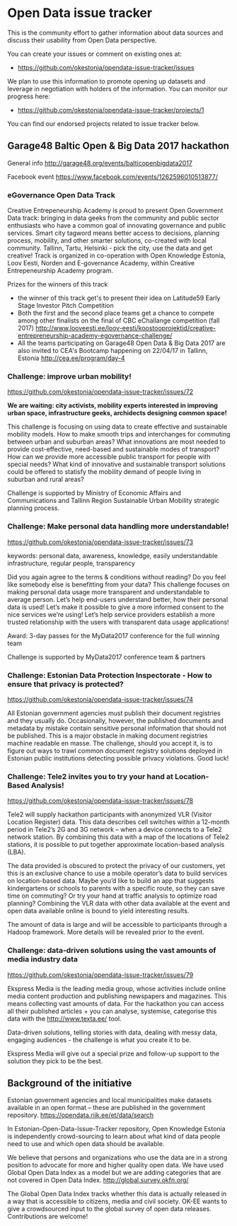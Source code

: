 # Open Data issue tracker

This is the community effort to gather information about data sources and discuss their usability from Open Data perspective.

You can create your issues or comment on existing ones at:

* https://github.com/okestonia/opendata-issue-tracker/issues

We plan to use this information to promote opening up datasets and leverage in negotiation with holders of the information. You can monitor our progress here: 

* https://github.com/okestonia/opendata-issue-tracker/projects/1

You can find our endorsed projects related to issue tracker below.

## Garage48 Baltic Open & Big Data 2017 hackathon

General info http://garage48.org/events/balticopenbigdata2017

Facebook event https://www.facebook.com/events/1262596010513877/

### eGovernance Open Data Track

Creative Entrepeneurship Academy is proud to present Open Government Data track: bringing in data geeks from the community and public sector enthusiasts who have a common goal of innovating governance and public services. Smart city tagword  means better access to decisions, planning process, mobility, and  other smarter solutions, co-created with  local community. Tallinn, Tartu, Helsinki -  pick the city, use the data and get creative! Track is organized in co-operation with Open Knowledge Estonia,  Loov Eesti, Norden  and E-governance Academy, within Creative Entrepeneurship Academy program.

Prizes for the winners of this track
- the winner of this track get's to present their idea on Latitude59 Early Stage Investor Pitch Competition
- Both the first and the second place teams get a chance to compete among other finalists on the final of CBC eChallange competition (fall 2017)
http://www.looveesti.ee/loov-eesti/koostooprojektid/creative-entrepreneurship-academy-egovernance-challenge/
- All the teams participating on Garage48 Open Data & Big Data 2017 are also invited to CEA's Bootcamp happening on 22/04/17 in Tallinn, Estonia http://cea.ee/program/day-4

### Challenge: improve urban mobility!
https://github.com/okestonia/opendata-issue-tracker/issues/72

**We are waiting: city activists, mobility experts interested in improving urban space, infrastructure geeks, archidects designing common space!**

This challenge is focusing on using data to create effective and sustainable mobility models. How to make smooth trips and interchanges for commuting between urban and suburban areas? What innovations are most needed to provide cost-effective, need-based and sustainable modes of transport? How can we provide more accessible public transport for people with special needs? What kind of innovative and sustainable transport solutions could be offered to statisfy the mobility demand of people living in suburban and rural areas?

Challenge is supported by Ministry of Economic Affairs and Communications and Tallinn Region Sustainable Urban Mobility strategic planning process.

### Challenge: Make personal data handling more understandable!
https://github.com/okestonia/opendata-issue-tracker/issues/73

keywords: personal data, awareness, knowledge, easily understandable infrastructure, regular people, transparency

Did you again agree to the terms & conditions without reading? Do you feel like somebody else is benefitting from your data? This challenge focuses on making personal data usage more transparent and understandable to average person. Let’s help end-users understand better, how their personal data is used! Let’s make it possible to give a more informed consent to the nice services we’re using! Let’s help service providers establish a more trusted relationship with the users with transparent data usage applications!

Award: 3-day passes for the MyData2017 conference for the full winning team

Challenge is supported by MyData2017 conference team & partners

### Challenge: Estonian Data Protection Inspectorate - How to ensure that privacy is protected?
https://github.com/okestonia/opendata-issue-tracker/issues/74

All Estonian government agencies must publish their document registries and they usually do. Occasionally, however, the published documents and metadata by mistake contain sensitive personal information that should not be published. This is a major obstacle in making document registries machine readable en masse. The challenge, should you accept it, is to figure out ways to trawl common document registry solutions deployed in Estonian public institutions detecting possible privacy violations. Good luck!

### Challenge: Tele2 invites you to try your hand at Location-Based Analysis!
https://github.com/okestonia/opendata-issue-tracker/issues/78

Tele2 will supply hackathon participants with anonymized VLR (Visitor Location Register) data. This data describes cell switches within a 12-month period in Tele2’s 2G and 3G network – when a device connects to a Tele2 network station. By combining this data with a map of the locations of Tele2 stations, it is possible to put together approximate location-based analysis (LBA).

The data provided is obscured to protect the privacy of our customers, yet this is an exclusive chance to use a mobile operator’s data to build services on location-based data. Maybe you’d like to build an app that suggests kindergartens or schools to parents with a specific route, so they can save time on commuting? Or try your hand at traffic analysis to optimize road planning? Combining the VLR data with other data available at the event and open data available online is bound to yield interesting results.

The amount of data is large and will be accessible to participants through a Hadoop framework. More details will be revealed prior to the event.

### Challenge: data-driven solutions using the vast amounts of media industry data
https://github.com/okestonia/opendata-issue-tracker/issues/79

Ekspress Media is the leading media group, whose activities include online media content production and publishing newspapers and magazines. This means collecting vast amounts of data. For the hackathon you can access all their published articles + you can analyse, systemise, categorise this data with the http://www.texta.ee/ tool.

Data-driven solutions, telling stories with data, dealing with messy data, engaging audiences - the challenge is what you create it to be.

Ekspress Media will give out a special prize and follow-up support to the solution they pick to be the best.

## Background of the initiative

Estonian government agencies and local municipalities make datasets available in an open format – these are published in the government repository. https://opendata.riik.ee/et/data/search

In Estonian-Open-Data-Issue-Tracker repository, Open Knowledge Estonia is independently crowd-sourcing to learn about what kind of data people need to use and which open data should be available.

We believe that persons and organizations who use the data are in a strong position to advocate for more and higher quality open data. We have used Global Open Data Index as a model but we are adding categories that are not covered in Open Data Index. http://global.survey.okfn.org/

The Global Open Data Index tracks whether this data is actually released in a way that is accessible to citizens, media and civil society. OK-EE wants to give a crowdsourced input to the global survey of open data releases. Contributions are welcome!
